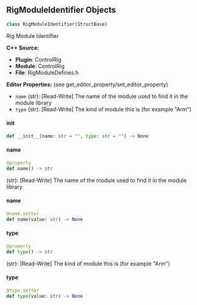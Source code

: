 ## RigModuleIdentifier Objects

```python
class RigModuleIdentifier(StructBase)
```

Rig Module Identifier

**C++ Source:**

- **Plugin**: ControlRig
- **Module**: ControlRig
- **File**: RigModuleDefines.h

**Editor Properties:** (see get_editor_property/set_editor_property)

- ``name`` (str):  [Read-Write] The name of the module used to find it in the module library
- ``type`` (str):  [Read-Write] The kind of module this is (for example "Arm")

<a id="unreal.RigModuleIdentifier.__init__"></a>

#### __init__

```python
def __init__(name: str = "", type: str = "") -> None
```

<a id="unreal.RigModuleIdentifier.name"></a>

#### name

```python
@property
def name() -> str
```

(str):  [Read-Write] The name of the module used to find it in the module library

<a id="unreal.RigModuleIdentifier.name"></a>

#### name

```python
@name.setter
def name(value: str) -> None
```

<a id="unreal.RigModuleIdentifier.type"></a>

#### type

```python
@property
def type() -> str
```

(str):  [Read-Write] The kind of module this is (for example "Arm")

<a id="unreal.RigModuleIdentifier.type"></a>

#### type

```python
@type.setter
def type(value: str) -> None
```

<a id="unreal.RigInfluenceMapPerEvent"></a>